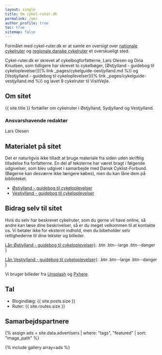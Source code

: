 ```yaml
---
layout: single
title: Om cykel-ruter.dk
permalink: /om/
author_profile: true
toc: true
sitemap: false
---
```


Formålet med cykel-ruter.dk er at samle en oversigt over [nationale cykelruter](/nationale-cykelruter/) og [regionale danske cykelruter](/regionale-cykelruter/) et overskueligt sted.

Cykel-ruter.dk er skrevet af cykelbogforfatterne, Lars Olesen og Dina Knudsen, som tidligere har skrevet to cykelbøger, [Østjylland - guidebog til cykeloplevelser]({% link _pages/cykelguide-oestjylland.md %}) og [Vestjylland - guidebog til cykeloplevelser]({% link _pages/cykelguide-vestjylland.md %}) og lavet 9 cykelruter til VisitVejle.

## Om sitet

{{ site.title }} fortæller om cykelruter i Østjylland, Sydjylland og Vestjylland.

### Ansvarshavende redaktør

Lars Olesen

## Materialet på sitet

Det er naturligvis ikke tilladt at bruge materiale fra siden uden skriftlig tilladelse fra forfatterne. En del af teksterne har været bragt i følgende udgivelser, som blev udgivet i samarbejde med Dansk Cyklist-Forbund. (Bøgerne kan desværre ikke længere købes), men du kan låne dem på biblioteket.

- [Østjylland - guidebog til cykeloplevelser](https://bibliotek.dk/da/work/870970-basis%3A26917603)
- [Vestjylland - guidebog til cykeloplevelser](https://bibliotek.dk/da/work/870970-basis%3A26918979)

## Bidrag selv til sitet

Hvis du selv har beskrevet cykelruter, som du gerne vil have online, så andre kan læse dine beskrivelser, så er du meget velkommen til at kontakte os. Vi betaler ikke for eksternt indhold, men du bibeholder selv rettighederne til dine tekster og billeder.

[Lån Østjylland - guidebog til cykeloplevelser](https://bibliotek.dk/da/work/870970-basis%3A26917603){: .btn .btn--large .btn--danger }

[Lån Vestjylland - guidebog til cykeloplevelser](https://bibliotek.dk/da/work/870970-basis%3A26918979){: .btn .btn--large .btn--danger }

Vi bruger billeder fra [Unsplash](http://unsplash.com) og [Pxhere](https://pxhere.com/).

## Tal

- Blogindlæg: {{ site.posts.size }}
- Ruter: {{ site.routes.size }}

## Samarbejdspartnere

{% assign ads = site.data.advertisers | where: "tags", "featured" | sort: "image_path" %}

{% include gallery array=ads %}
